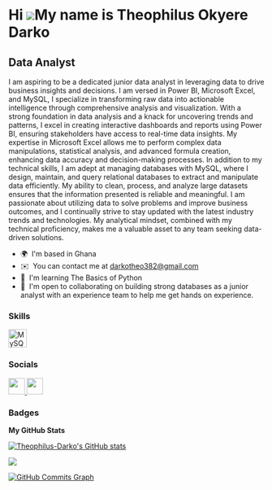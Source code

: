 Hi ![](https://user-images.githubusercontent.com/18350557/176309783-0785949b-9127-417c-8b55-ab5a4333674e.gif)My name is Theophilus Okyere Darko
===============================================================================================================================================

Data Analyst
------------

I am aspiring to be a dedicated junior data analyst in leveraging data to drive business insights and decisions. I am versed in Power BI, Microsoft Excel, and MySQL, I specialize in transforming raw data into actionable intelligence through comprehensive analysis and visualization. With a strong foundation in data analysis and a knack for uncovering trends and patterns, I excel in creating interactive dashboards and reports using Power BI, ensuring stakeholders have access to real-time data insights. My expertise in Microsoft Excel allows me to perform complex data manipulations, statistical analysis, and advanced formula creation, enhancing data accuracy and decision-making processes. In addition to my technical skills, I am adept at managing databases with MySQL, where I design, maintain, and query relational databases to extract and manipulate data efficiently. My ability to clean, process, and analyze large datasets ensures that the information presented is reliable and meaningful. I am passionate about utilizing data to solve problems and improve business outcomes, and I continually strive to stay updated with the latest industry trends and technologies. My analytical mindset, combined with my technical proficiency, makes me a valuable asset to any team seeking data-driven solutions.

* 🌍  I'm based in Ghana
* ✉️  You can contact me at [darkotheo382@gmail.com](mailto:darkotheo382@gmail.com)
* 🧠  I'm learning The Basics of Python
* 🤝  I'm open to collaborating on building strong databases as a junior analyst with an experience team to help me get hands on experience.

### Skills


<p align="left">
<a href="https://www.mysql.com/" target="_blank" rel="noreferrer"><img src="https://raw.githubusercontent.com/danielcranney/readme-generator/main/public/icons/skills/mysql-colored.svg" width="36" height="36" alt="MySQL" /></a>
</p>


### Socials

<p align="left"> <a href="https://www.github.com/Theophilus-Darko" target="_blank" rel="noreferrer"> <picture> <source media="(prefers-color-scheme: dark)" srcset="https://raw.githubusercontent.com/danielcranney/readme-generator/main/public/icons/socials/github-dark.svg" /> <source media="(prefers-color-scheme: light)" srcset="https://raw.githubusercontent.com/danielcranney/readme-generator/main/public/icons/socials/github.svg" /> <img src="https://raw.githubusercontent.com/danielcranney/readme-generator/main/public/icons/socials/github.svg" width="32" height="32" /> </picture> </a> <a href="https://www.linkedin.com/in/theophilus-okyere-darko-8a129b1b5" target="_blank" rel="noreferrer"> <picture> <source media="(prefers-color-scheme: dark)" srcset="https://raw.githubusercontent.com/danielcranney/readme-generator/main/public/icons/socials/linkedin-dark.svg" /> <source media="(prefers-color-scheme: light)" srcset="https://raw.githubusercontent.com/danielcranney/readme-generator/main/public/icons/socials/linkedin.svg" /> <img src="https://raw.githubusercontent.com/danielcranney/readme-generator/main/public/icons/socials/linkedin.svg" width="32" height="32" /> </picture> </a></p>

### Badges

<b>My GitHub Stats</b>

<a href="http://www.github.com/Theophilus-Darko"><img src="https://github-readme-stats.vercel.app/api?username=Theophilus-Darko&show_icons=true&hide=&count_private=true&title_color=14b8a6&text_color=ffffff&icon_color=0891b2&bg_color=134e4a&hide_border=true&show_icons=true" alt="Theophilus-Darko's GitHub stats" /></a>

<a href="http://www.github.com/Theophilus-Darko"><img src="https://github-readme-streak-stats.herokuapp.com/?user=Theophilus-Darko&stroke=ffffff&background=134e4a&ring=14b8a6&fire=14b8a6&currStreakNum=ffffff&currStreakLabel=14b8a6&sideNums=ffffff&sideLabels=ffffff&dates=ffffff&hide_border=true" /></a>

<a href="http://www.github.com/Theophilus-Darko"><img src="https://github-readme-activity-graph.cyclic.app/graph?username=Theophilus-Darko&bg_color=134e4a&color=ffffff&line=0891b2&point=ffffff&area_color=134e4a&area=true&hide_border=true&custom_title=GitHub%20Commits%20Graph" alt="GitHub Commits Graph" /></a>
